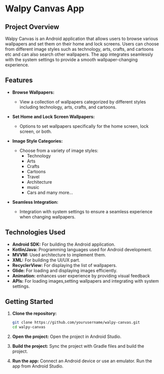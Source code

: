# Walpy Canvas App

## Project Overview

Walpy Canvas is an Android application that allows users to browse various wallpapers and set them on their home and lock screens. Users can choose from different image styles such as technology, arts, crafts, and cartoons etc and can also search other wallpapers. The app integrates seamlessly with the system settings to provide a smooth wallpaper-changing experience.

## Features

- **Browse Wallpapers:**
  - View a collection of wallpapers categorized by different styles including technology, arts, crafts, and cartoons.

- **Set Home and Lock Screen Wallpapers:**
  - Options to set wallpapers specifically for the home screen, lock screen, or both.

- **Image Style Categories:**
  - Choose from a variety of image styles:
    - Technology
    - Arts
    - Crafts
    - Cartoons
    - Travel
    - Architecture
    - music
    - Cars
      and many more...

- **Seamless Integration:**
  - Integration with system settings to ensure a seamless experience when changing wallpapers.

## Technologies Used

- **Android SDK:** For building the Android application.
- **Kotlin/Java:** Programming languages used for Android development.
- **MVVM:** Used architecture to implement them.
- **XML:** For building the UI/UX part.
- **RecyclerView:** For displaying the list of wallpapers.
- **Glide:** For loading and displaying images efficiently.
- **Animation:** enhances user experience by providing visual feedback
- **APIs:** For loading images,setting wallpapers and integrating with system settings.

## Getting Started

1. **Clone the repository:**
   ```bash
   git clone https://github.com/yourusername/walpy-canvas.git
   cd walpy-canvas
2. **Open the project:**
   Open the project in Android Studio.
   
3. **Build the project:**
   Sync the project with Gradle files and build the project.
   
4. **Run the app:**
   Connect an Android device or use an emulator.
   Run the app from Android Studio.

   








